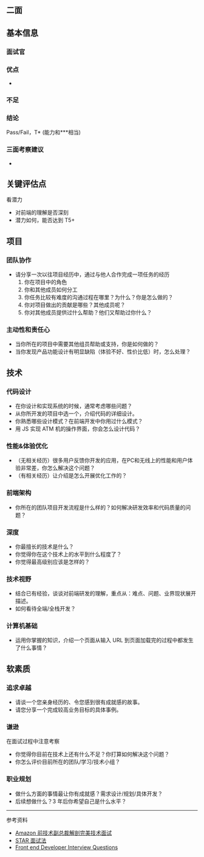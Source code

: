 二面
---

## 基本信息

### 面试官

### 优点

*

### 不足

### 结论

Pass/Fail，T* (能力和***相当)

### 三面考察建议

* 


## 关键评估点

看潜力

* 对前端的理解是否深刻
* 潜力如何，能否达到 T5+

## 项目

### 团队协作

* 请分享一次以往项目经历中，通过与他人合作完成一项任务的经历
  1. 你在项目中的角色
  1. 你和其他成员如何分工
  1. 你任务比较有难度的沟通过程在哪里？为什么？你是怎么做的？
  1. 你对项目做出的贡献是哪些？其他成员呢？
  1. 你对其他成员提供过什么帮助？他们又帮助过你什么？

### 主动性和责任心

* 当你所在的项目中需要其他组员帮助或支持，你是如何做的？
* 当你发现产品功能设计有明显缺陷（体验不好、性价比低）时，怎么处理？

## 技术

### 代码设计

* 在你设计和实现系统的时候，通常考虑哪些问题？
* 从你所开发的项目中选一个，介绍代码的详细设计。
* 你熟悉哪些设计模式？在前端开发中你用过什么模式？
* 用 JS 实现 ATM 机的操作界面，你会怎么设计代码？

### 性能&体验优化

* （无相关经历）很多用户反馈你开发的应用，在PC和无线上的性能和用户体验非常差，你怎么解决这个问题？
* （有相关经历）让介绍是怎么开展优化工作的？

### 前端架构

* 你所在的团队项目开发流程是什么样的？如何解决研发效率和代码质量的问题？

### 深度

* 你最擅长的技术是什么？
* 你觉得你在这个技术上的水平到什么程度了？
* 你觉得最高级别应该是怎样的？

### 技术视野

* 结合已有经验，谈谈对前端研发的理解，重点从：难点、问题、业界现状展开描述。
* 如何看待全端/全栈开发？

### 计算机基础

* 运用你掌握的知识，介绍一个页面从输入 URL 到页面加载完的过程中都发生了什么事情？

## 软素质

### 追求卓越

* 请谈一个您亲身经历的、令您感到很有成就感的故事。
* 请您分享一个完成较高业务目标的具体事例。

### 谦逊

在面试过程中注意考察

* 你觉得你目前在技术上还有什么不足？你打算如何解决这个问题？
* 你怎么评价目前所在的团队/学习/技术小组？

### 职业规划

* 做什么方面的事情最让你有成就感？需求设计/规划/具体开发？
* 后续想做什么？3 年后你希望自己是什么水平？

----

参考资料

* [Amazon 前技术副总裁解剖完美技术面试](http://www.36kr.com/p/210076.html)
* [STAR 面试法](http://baike.baidu.com/view/1887275.htm)
* [Front end Developer Interview Questions](https://github.com/darcyclarke/Front-end-Developer-Interview-Questions)
